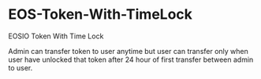 # EOS-Token-With-TimeLock
EOSIO Token With Time Lock

Admin can transfer token to user anytime but user can transfer only when user have unlocked that token after 24 hour of first transfer between admin to user.
